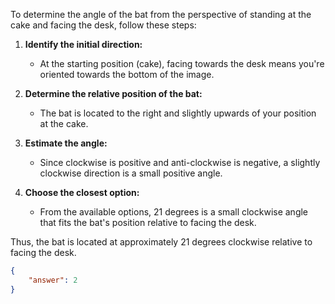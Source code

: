 To determine the angle of the bat from the perspective of standing at the cake and facing the desk, follow these steps:

1. **Identify the initial direction:** 
   - At the starting position (cake), facing towards the desk means you're oriented towards the bottom of the image.

2. **Determine the relative position of the bat:**
   - The bat is located to the right and slightly upwards of your position at the cake.

3. **Estimate the angle:**
   - Since clockwise is positive and anti-clockwise is negative, a slightly clockwise direction is a small positive angle.

4. **Choose the closest option:**
   - From the available options, 21 degrees is a small clockwise angle that fits the bat's position relative to facing the desk.

Thus, the bat is located at approximately 21 degrees clockwise relative to facing the desk.

```json
{
    "answer": 2
}
```